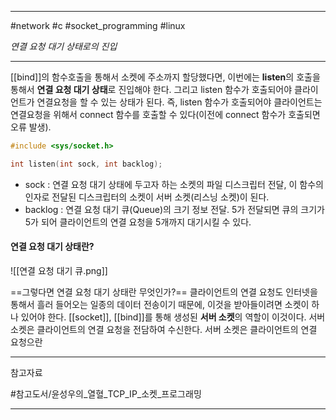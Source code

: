 
---

#network #c #socket_programming #linux

*연결 요청 대기 상태로의 진입*

---

[[bind]]의 함수호출을 통해서 소켓에 주소까지 할당했다면, 이번에는 **listen**의 호출을 통해서 **연결 요청 대기 상태**로 진입해야 한다. 그리고 listen 함수가 호출되어야 클라이언트가 연결요청을 할 수 있는 상태가 된다. 즉, listen 함수가 호출되어야 클라이언트는 연결요청을 위해서 connect 함수를 호출할 수 있다(이전에 connect 함수가 호출되면 오류 발생).

```c
#include <sys/socket.h>

int listen(int sock, int backlog);
```

- sock : 연결 요청 대기 상태에 두고자 하는 소켓의 파일 디스크립터 전달, 이 함수의 인자로 전달된 디스크립터의 소켓이 서버 소켓(리스닝 소켓)이 된다.
- backlog : 연결 요청 대기 큐(Queue)의 크기 정보 전달. 5가 전달되면 큐의 크기가 5가 되어 클라이언트의 연결 요청을  5개까지 대기시킬 수 있다.

#### 연결 요청 대기 상태란?

![[연결 요청 대기 큐.png]]

==그렇다면 연결 요청 대기 상태란 무엇인가?==
클라이언트의 연결 요청도 인터넷을 통해서 흘러 들어오는 일종의 데이터 전송이기 때문에, 이것을 받아들이려면 소켓이 하나 있어야 한다. [[socket]], [[bind]]를 통해 생성된 **서버 소켓**의 역할이 이것이다. 서버 소켓은 클라이언트의 연결 요청을 전담하여 수신한다.
서버 소켓은 클라이언트의 연결 요청으란

---

참고자료

#참고도서/윤성우의_열혈_TCP_IP_소켓_프로그래밍

---